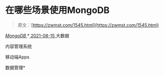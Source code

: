<!--yml
category: 未分类
date: 0001-01-01 00:00:00
-->

# 在哪些场景使用MongoDB

> 原文：[https://zwmst.com/1545.html](https://zwmst.com/1545.html)

   [ *MongoDB* ](https://zwmst.com/mongodb)*[ <time datetime="2021-08-15T15:26:51+08:00"> 2021-08-15 </time> ](https://zwmst.com/1545.html)  大数据

内容管理系统

移动端Apps

数据管理*